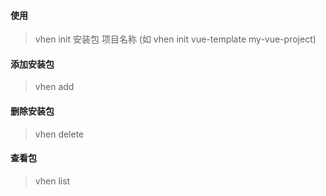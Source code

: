 <!--
 * @Author: Vhen
 * @Date: 2020-10-09 12:57:56
 * @LastEditors: Vhen
 * @LastEditTime: 2020-10-10 11:16:07
 * @Description: 
-->
#### 使用

> vhen init 安装包 项目名称 (如 vhen init vue-template my-vue-project)



#### 添加安装包

> vhen add

#### 删除安装包

> vhen delete

#### 查看包

> vhen list


